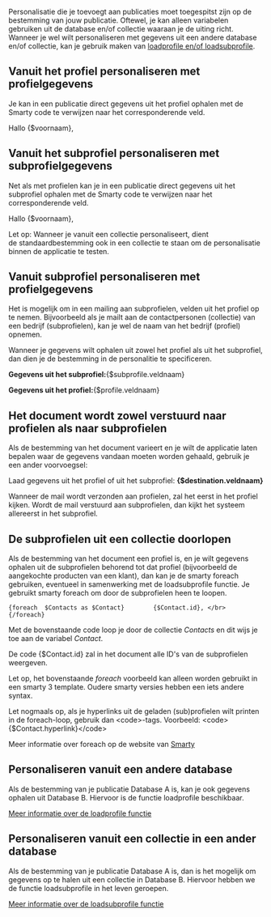 Personalisatie die je toevoegt aan publicaties moet toegespitst zijn op
de bestemming van jouw publicatie. Oftewel, je kan alleen variabelen
gebruiken uit de database en/of collectie waaraan je de uiting richt.
Wanneer je wel wilt personaliseren met gegevens uit een andere database
en/of collectie, kan je gebruik maken van [loadprofile en/of
loadsubprofile](./de-loadprofile-en-loadsubprofile-functies.md "De {loadprofile} en {loadsubprofile} functies").

Vanuit het profiel personaliseren met profielgegevens
-----------------------------------------------------

Je kan in een publicatie direct gegevens uit het profiel ophalen met de
Smarty code te verwijzen naar het corresponderende veld.

Hallo {\$voornaam},

Vanuit het subprofiel personaliseren met subprofielgegevens
-----------------------------------------------------------

Net als met profielen kan je in een publicatie direct gegevens uit het
subprofiel ophalen met de Smarty code te verwijzen naar het
corresponderende veld.

Hallo {\$voornaam},

Let op: Wanneer je vanuit een collectie personaliseert, dient
de standaardbestemming ook in een collectie te staan om de
personalisatie binnen de applicatie te testen.

Vanuit subprofiel personaliseren met profielgegevens
----------------------------------------------------

Het is mogelijk om in een mailing aan subprofielen, velden uit
het profiel op te nemen. Bijvoorbeeld als je mailt aan de
contactpersonen (collectie) van een bedrijf (subprofielen), kan je wel
de naam van het bedrijf (profiel) opnemen.

Wanneer je gegevens wilt ophalen uit zowel het profiel als uit het
subprofiel, dan dien je de bestemming in de personalitie te
specificeren.

**Gegevens uit het subprofiel:**{\$subprofile.veldnaam}

**Gegevens uit het profiel:**{\$profile.veldnaam}

Het document wordt zowel verstuurd naar profielen als naar subprofielen
-----------------------------------------------------------------------

Als de bestemming van het document varieert en je wilt de applicatie
laten bepalen waar de gegevens vandaan moeten worden gehaald, gebruik je
een ander voorvoegsel:

Laad gegevens uit het profiel of uit het subprofiel:
**{\$destination.veldnaam}**

Wanneer de mail wordt verzonden aan profielen, zal het eerst in het
profiel kijken. Wordt de mail verstuurd aan subprofielen, dan kijkt het
systeem allereerst in het subprofiel.

De subprofielen uit een collectie doorlopen
-------------------------------------------

Als de bestemming van het document een profiel is, en je wilt gegevens
ophalen uit de subprofielen behorend tot dat profiel (bijvoorbeeld de
aangekochte producten van een klant), dan kan je de smarty foreach
gebruiken, eventueel in samenwerking met de loadsubprofile functie. Je
gebruikt smarty foreach om door de subprofielen heen te loopen.

`{foreach  $Contacts as $Contact}        {$Contact.id}, </br>   {/foreach}`

Met de bovenstaande code loop je door de collectie *Contacts* en dit
wijs je toe aan de variabel *Contact*.

De code {\$Contact.id} zal in het document alle ID's van de subprofielen
weergeven.

Let op, het bovenstaande *foreach* voorbeeld kan alleen worden gebruikt
in een smarty 3 template. Oudere smarty versies hebben een iets andere
syntax.

Let nogmaals op, als je hyperlinks uit de geladen (sub)profielen wilt
printen in de foreach-loop, gebruik dan \<code\>-tags. Voorbeeld:
\<code\>{\$Contact.hyperlink}\</code\>

Meer informatie over foreach op de website van
[Smarty](http://www.smarty.net/)

Personaliseren vanuit een andere database
-----------------------------------------

Als de bestemming van je publicatie Database A is, kan je ook gegevens
ophalen uit Database B. Hiervoor is de functie loadprofile beschikbaar.

[Meer informatie over de loadprofile
functie](./de-loadprofile-en-loadsubprofile-functies.md "De {loadprofile} en {loadsubprofile} functies")

Personaliseren vanuit een collectie in een ander database
---------------------------------------------------------

Als de bestemming van je publicatie Database A is, dan is het mogelijk
om gegevens op te halen uit een collectie in Database B. Hiervoor hebben
we de functie loadsubprofile in het leven geroepen.

[Meer informatie over de loadsubprofile
functie](./de-loadprofile-en-loadsubprofile-functies.md "De {loadprofile} en {loadsubprofile} functies")
